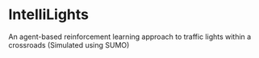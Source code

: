 # IntelliLights
An agent-based reinforcement learning approach to traffic lights within a crossroads (Simulated using SUMO)
